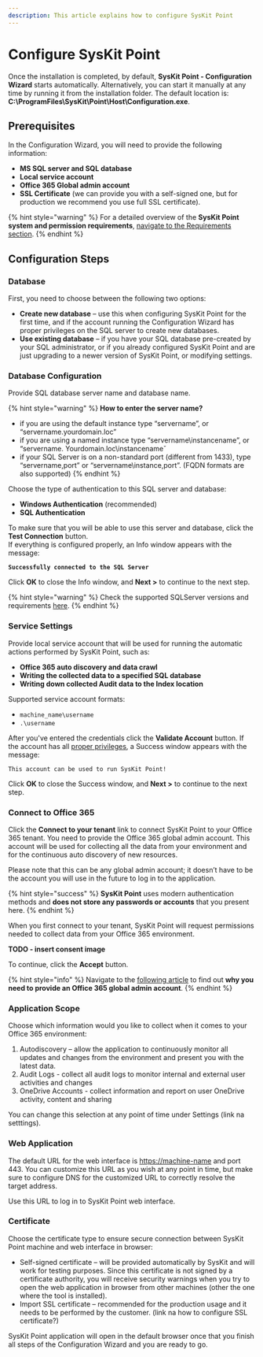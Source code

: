```yaml
---
description: This article explains how to configure SysKit Point
---
```


# Configure SysKit Point

Once the installation is completed, by default, **SysKit Point - Configuration Wizard** starts automatically. Alternatively, you can start it manually at any time by running it from the installation folder. The default location is: **C:\ProgramFiles\SysKit\Point\Host\Configuration.exe**.

## Prerequisites

In the Configuration Wizard, you will need to provide the following information:

* **MS SQL server and SQL database**
* **Local service account**
* **Office 365 Global admin account**
* **SSL Certificate** \(we can provide you with a self-signed one, but for production we recommend you use full SSL certificate\).

{% hint style="warning" %}
For a detailed overview of the **SysKit Point system and permission requirements**, [navigate to the Requirements section](../requirements-1/).
{% endhint %}

## Configuration Steps

### Database

First, you need to choose between the following two options: 

* **Create new database** – use this when configuring SysKit Point for the first time, and if the account running the Configuration Wizard has proper privileges on the SQL server to create new databases. 
* **Use existing database** – if you have your SQL database pre-created by your SQL administrator, or if you already configured SysKit Point and are just upgrading to a newer version of SysKit Point, or modifying settings. 

### Database Configuration

Provide SQL database server name and database name.

{% hint style="warning" %}
**How to enter the server name?** 

* if you are using the default instance type “servername”, or “servername.yourdomain.loc” 
* if you are using a named instance type “servername\instancename”, or “servername. Yourdomain.loc\instancenameˇ  
* if your SQL Server is on a non-standard port \(different from 1433\), type “servername,port” or “servername\instance,port”. \(FQDN formats are also supported\) 
{% endhint %}

 Choose the type of authentication to this SQL server and database: 

* **Windows Authentication** \(recommended\)  
* **SQL Authentication** 

To make sure that you will be able to use this server and database, click the **Test Connection** button.  
If everything is configured properly, an Info window appears with the message:  
  
**`Successfully connected to the SQL Server`** 

Click **OK** to close the Info window, and **Next &gt;** to continue to the next step. 

{% hint style="warning" %}
Check the supported SQLServer versions and requirements [here](../requirements-1/system-requirements.md).
{% endhint %}

### Service Settings

Provide local service account that will be used for running the automatic actions performed by SysKit Point, such as:  

* **Office 365 auto discovery and data crawl** 
* **Writing the collected data to a specified SQL database**  
* **Writing down collected Audit data to the Index location** 

Supported service account formats: 

* `machine_name\username`
* `.\username`

After you've entered the credentials click the **Validate Account** button. If the account has all [proper privileges](../requirements-1/permission-requirements.md), a Success window appears with the message:   
  
`This account can be used to run SysKit Point!` 

Click **OK** to close the Success window, and **Next &gt;** to continue to the next step. 

### Connect to Office 365

Click the **Connect to your tenant** link to connect SysKit Point to your Office 365 tenant. You need to provide the Office 365 global admin account. This account will be used for collecting all the data from your environment and for the continuous auto discovery of new resources.  

Please note that this can be any global admin account; it doesn’t have to be the account you will use in the future to log in to the application.  

{% hint style="success" %}
**SysKit Point** uses modern authentication methods and **does not store any passwords or accounts** that you present here.
{% endhint %}

When you first connect to your tenant, SysKit Point will request permissions needed to collect data from your Office 365 environment.

**TODO - insert consent image**

To continue, click the **Accept** button.

{% hint style="info" %}
Navigate to the [following article](../requirements-1/permission-requirements.md) to find out **why you need to provide an Office 365 global admin account**.
{% endhint %}

### Application Scope

Choose which information would you like to collect when it comes to your Office 365 environment: 

1. Autodiscovery – allow the application to continuously monitor all updates and changes from the environment and present you with the latest data. 
2. Audit Logs - collect all audit logs to monitor internal and external user activities and changes 
3. OneDrive Accounts - collect information and report on user OneDrive activity, content and sharing 

You can change this selection at any point of time under Settings \(link na setttings\). 

### Web Application

 The default URL for the web interface is [https://machine-name](https://machine-name/) and port 443. You can customize this URL as you wish at any point in time, but make sure to configure DNS for the customized URL to correctly resolve the target address.   
   
Use this URL to log in to SysKit Point web interface.   
 

### Certificate

Choose the certificate type to ensure secure connection between SysKit Point machine and web interface in browser: 

* Self-signed certificate – will be provided automatically by SysKit and will work for testing purposes. Since this certificate is not signed by a certificate authority, you will receive security warnings when you try to open the web application in browser from other machines \(other the one where the tool is installed\). 
* Import SSL certificate – recommended for the production usage and it needs to be performed by the customer.  \(link na how to configure SSL certificate?\) 

SysKit Point application will open in the default browser once that you finish all steps of the Configuration Wizard and you are ready to go. 







